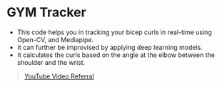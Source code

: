 # GYM Tracker
- This code helps you in tracking your bicep curls in real-time using Open-CV, and Mediapipe.
- It can further be improvised by applying deep learning models.
- It calculates the curls based on the angle at the elbow between the shoulder and the wrist.

> [YouTube Video Referral](https://www.youtube.com/watch?v=06TE_U21FK4) 

